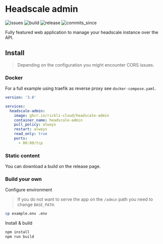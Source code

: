 # Headscale admin

![issues](https://img.shields.io/github/issues/rickli-cloud/headscale-admin)
![build](https://img.shields.io/github/actions/workflow/status/rickli-cloud/headscale-admin/check.yaml)
![release](https://img.shields.io/github/v/release/rickli-cloud/headscale-admin)
![commits_since](https://img.shields.io/github/commits-since/rickli-cloud/headscale-admin/latest)

Fully featured web application to manage your headscale instance over the API.

## Install

> Depending on the configuration you might encounter CORS issues.

### Docker

For a full example using traefik as reverse proxy see `docker-compose.yaml`.

```yaml
version: '3.8'

services:
  headscale-admin:
    image: ghcr.io/rickli-cloud/headscale-admin
    container_name: headscale-admin
    pull_policy: always
    restart: always
    read_only: true
    ports:
      - 80:80/tcp
```

### Static content

You can download a build on the release page.

### Build your own

Configure environment

> If you do not want to serve the app on the `/admin` path you need to change `BASE_PATH`.

```sh
cp example.env .env
```

Install & build

```sh
npm install
npm run build
```
